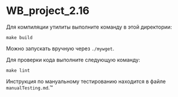 # WB_project_2.16


Для компиляции утилиты выполните команду в этой директории:
```
make build
```
Можно запускать вручную через `./mywget`.


Для проверки кода выполните следующую команду:
```
make lint
```

Инструкция по мануальному тестированию находится в файле `manualTesting.md`.™
